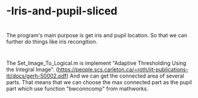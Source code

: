 # -Iris-and-pupil-sliced

# 
The program's main purpose is get iris and pupil location. 
So that we can further do things like iris recongition.

# 
The Set_Image_To_Logical.m is implement "Adaptive Thresholding Using the Integral Image". (https://people.scs.carleton.ca/~roth/iit-publications-iti/docs/gerh-50002.pdf)
And we can get the connected area of several parts.
That means that we can choose the max connected part as the pupil part which use function "bwconncomp" from mathworks.

